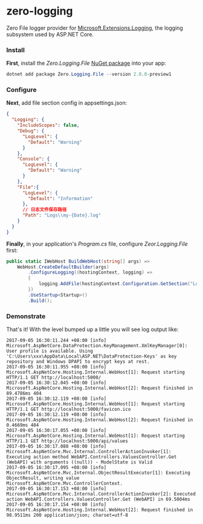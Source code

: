# zero-logging

Zero File logger provider for [Microsoft.Extensions.Logging](https://github.com/aspnet/Logging), the logging subsystem used by ASP.NET Core.

### Install

**First**, install the _Zero.Logging.File_ [NuGet package](https://www.nuget.org/packages/Zero.Logging.File) into your app:

```powershell
dotnet add package Zero.Logging.File --version 2.0.0-preview1
```

### Configure

**Next**, add file section config in appsettings.json:

```json
{
  "Logging": {
    "IncludeScopes": false,
    "Debug": {
      "LogLevel": {
        "Default": "Warning"
      }
    },
    "Console": {
      "LogLevel": {
        "Default": "Warning"
      }
    },
    "File":{
      "LogLevel": {
        "Default": "Information"
      },
      // 日志文件保存路径
      "Path": "Logs\\my-{Date}.log"
    }
  }
}
```

**Finally**, in your application's _Program.cs_ file, configure _Zeor.Logging.File_ first:

```csharp
public static IWebHost BuildWebHost(string[] args) =>
    WebHost.CreateDefaultBuilder(args)
        .ConfigureLogging((hostingContext, logging) =>
        {
            logging.AddFile(hostingContext.Configuration.GetSection("Logging:File"));
        })
        .UseStartup<Startup>()
        .Build();
```

### Demonstrate

That's it! With the level bumped up a little you will see log output like:

```
2017-09-05 16:30:11.244 +08:00 [info] Microsoft.AspNetCore.DataProtection.KeyManagement.XmlKeyManager[0]: User profile is available. Using 'C:\Users\xxx\AppData\Local\ASP.NET\DataProtection-Keys' as key repository and Windows DPAPI to encrypt keys at rest.
2017-09-05 16:30:11.955 +08:00 [info] Microsoft.AspNetCore.Hosting.Internal.WebHost[1]: Request starting HTTP/1.1 GET http://localhost:5000/  
2017-09-05 16:30:12.045 +08:00 [info] Microsoft.AspNetCore.Hosting.Internal.WebHost[2]: Request finished in 89.4786ms 404 
2017-09-05 16:30:12.119 +08:00 [info] Microsoft.AspNetCore.Hosting.Internal.WebHost[1]: Request starting HTTP/1.1 GET http://localhost:5000/favicon.ico  
2017-09-05 16:30:12.119 +08:00 [info] Microsoft.AspNetCore.Hosting.Internal.WebHost[2]: Request finished in 0.4669ms 404 
2017-09-05 16:30:17.055 +08:00 [info] Microsoft.AspNetCore.Hosting.Internal.WebHost[1]: Request starting HTTP/1.1 GET http://localhost:5000/api/values  
2017-09-05 16:30:17.088 +08:00 [info] Microsoft.AspNetCore.Mvc.Internal.ControllerActionInvoker[1]: Executing action method WebAPI.Controllers.ValuesController.Get (WebAPI) with arguments ((null)) - ModelState is Valid
2017-09-05 16:30:17.095 +08:00 [info] Microsoft.AspNetCore.Mvc.Internal.ObjectResultExecutor[1]: Executing ObjectResult, writing value Microsoft.AspNetCore.Mvc.ControllerContext.
2017-09-05 16:30:17.153 +08:00 [info] Microsoft.AspNetCore.Mvc.Internal.ControllerActionInvoker[2]: Executed action WebAPI.Controllers.ValuesController.Get (WebAPI) in 69.5004ms
2017-09-05 16:30:17.154 +08:00 [info] Microsoft.AspNetCore.Hosting.Internal.WebHost[2]: Request finished in 98.9511ms 200 application/json; charset=utf-8
```

